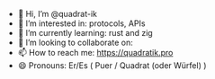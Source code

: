 - 👋 Hi, I’m @quadrat-ik
- 👀 I’m interested in: protocols, APIs
- 🌱 I’m currently learning: rust and zig
- 💞️ I’m looking to collaborate on:
- 📫 How to reach me: https://quadratik.pro
- 😄 Pronouns: Er/Es ( Puer / Quadrat (oder Würfel) )
<!-- - ⚡ Fun fact: --!>
